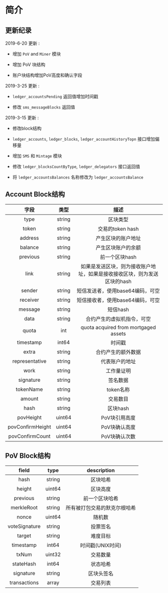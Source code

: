 # 简介

##  更新纪录

2019-6-20 更新 :

- 增加 `PoV` and `Miner` 模块 

- 增加 PoV 块结构

- 账户块结构增加PoV高度和确认字段


2019-3-25 更新 :

-  `ledger_accountsPending` 返回值增加时间戳

- 修改 `sms_messageBlocks` 返回值


2019-3-15 更新 :

- 修改block结构

- `ledger_accounts`, `ledger_blocks`, `ledger_accountHistoryTopn` 接口增加偏移量

- 增加 `SMS` 和 `Mintage` 模块

- 修改 `ledger_blocksCountByType`, `ledger_delegators` 接口返回值

- 将 `ledger_accountsBalances` 名称修改为 `ledger_accountsBalance` 

  

##  Account Block结构

|     字段      |  类型  |                           描述                           |
| :------------: | :----: | :----------------------------------------------------------: |
|      type      | string |                            区块类型                        |
|     token      | string |                交易的token hash                |
|    address     | string |                 产生区块的账户地址                 |
|    balance     | string |                   产生区块账户的余额                    |
|    previous    | string |                     前一个区块hash                      |
|      link      | string |  如果是发送区块，则为接收账户地址，如果是接收接收区块，则为发送区块的hash |
|     sender     | string |          短信发送者，使用base64编码，可空    |
|    receiver    | string |     短信接收者，使用base64编码，可空         |
|    message     | string |             短信hash                        |
|      data      | string |       合约产生的虚拟机指令，可空       |
|     quota      |  int   |             quota acquired from mortgaged assets             |
|   timestamp    | int64  |            时间戳                  |
|     extra      | string |            合约产生的额外数据                     |
| representative | string |               代表账户的地址                       |
|      work      | string |                工作量证明                     |
|   signature    | string |                  签名数据                                   |
|   tokenName    | string |                          token名称                          |
|     amount     | string |              交易数目                    |
|      hash      | string |                    区块hash                 |
|   povHeight    | uint64 |                  PoV块引用高度                  |
|povConfirmHeight| uint64 |                   PoV块确认高度                 |
|povConfirmCount | uint64 |                   PoV块确认次数                        |

##  PoV Block结构

|     field      |  type  |                           description                        |
| :------------: | :----: | :----------------------------------------------------------: |
|      hash      | string |                          区块哈希                             |
|     height     | uint64 |                          区块高度                             |
|    previous    | string |                        前一个区块哈希                          |
|   merkleRoot   | string |                   所有被打包交易的默克尔根哈希                    |
|     nonce      | uint64 |                           随机数                              |
| voteSignature  | string |                          投票签名                             |
|    target      | string |                          难度目标                             |
|   timestamp    | int64  |                       时间戳(UNIX时间)                        |
|     txNum      | uint32 |                          交易数量                             |
|   stateHash    | int64  |                          状态哈希                             |
|   signature    | string |                          区块头签名                            |
|  transactions  | array  |                           交易列表                             |
